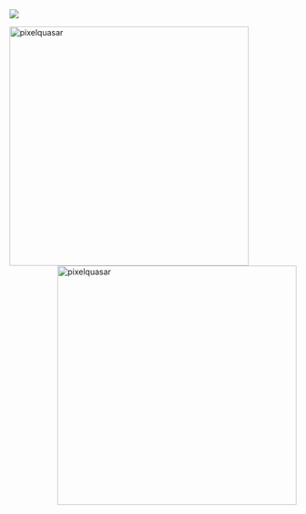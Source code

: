 <img src="assets/github-profile-header.svg">

<p float="left">
  <img align="left" src="http://cepbep.ddns.net:3500/langs" alt="pixelquasar" width="420"/>
  <img align="right" src="http://cepbep.ddns.net:3500/wakatime" alt="pixelquasar" width="420"/>
</p>
